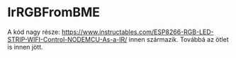 # IrRGBFromBME

A kód nagy része: https://www.instructables.com/ESP8266-RGB-LED-STRIP-WIFI-Control-NODEMCU-As-a-IR/ innen származik. Továbbá az ötlet is innen jött. 
